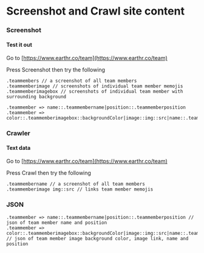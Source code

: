 # Screenshot and Crawl site content

### Screenshot

#### Test it out
Go to [https://www.earthr.co/team](https://www.earthr.co/team)

Press Screenshot then try the following

```
.teammembers // a screenshot of all team members
.teammemberimage // screenshots of individual team member memojis
.teammemberimagebox // screenshots of individual team member with surrounding background

.teammember => name::.teammembername|position::.teammemberposition
.teammember => color::.teammemberimagebox::backgroundColor|image::img::src|name::.teammembername|position::.teammemberposition
```

### Crawler

#### Text data
Go to [https://www.earthr.co/team](https://www.earthr.co/team)

Press Crawl then try the following

```
.teammembername // a screenshot of all team members
.teammemberimage img::src // links team member memojis
```

### JSON
```
.teammember => name::.teammembername|position::.teammemberposition // json of team member name and position
.teammember => color::.teammemberimagebox::backgroundColor|image::img::src|name::.teammembername|position::.teammemberposition // json of team member image background color, image link, name and position
```
